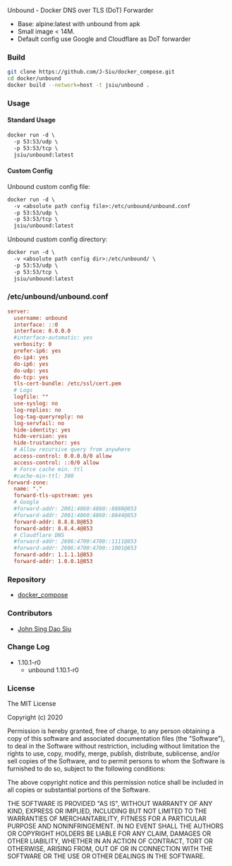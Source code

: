 Unbound - Docker DNS over TLS (DoT) Forwarder

- Base: alpine:latest with unbound from apk
- Small image < 14M.
- Default config use Google and Cloudflare as DoT forwarder

### Build

```sh
git clone https://github.com/J-Siu/docker_compose.git
cd docker/unbound
docker build --network=host -t jsiu/unbound .
```

### Usage

#### Standard Usage

```txt
docker run -d \
  -p 53:53/udp \
  -p 53:53/tcp \
  jsiu/unbound:latest
```

#### Custom Config

Unbound custom config file:

```txt
docker run -d \
  -v <absolute path config file>:/etc/unbound/unbound.conf
  -p 53:53/udp \
  -p 53:53/tcp \
  jsiu/unbound:latest
```

Unbound custom config directory:

```txt
docker run -d \
  -v <absolute path config dir>:/etc/unbound/ \
  -p 53:53/udp \
  -p 53:53/tcp \
  jsiu/unbound:latest
```

### /etc/unbound/unbound.conf

```ini
server:
  username: unbound
  interface: ::0
  interface: 0.0.0.0
  #interface-automatic: yes
  verbosity: 0
  prefer-ip6: yes
  do-ip4: yes
  do-ip6: yes
  do-udp: yes
  do-tcp: yes
  tls-cert-bundle: /etc/ssl/cert.pem
  # Logs
  logfile: ""
  use-syslog: no
  log-replies: no
  log-tag-queryreply: no
  log-servfail: no
  hide-identity: yes
  hide-version: yes
  hide-trustanchor: yes
  # Allow recursive query from anywhere
  access-control: 0.0.0.0/0 allow
  access-control: ::0/0 allow
  # Force cache min. ttl
  #cache-min-ttl: 300
forward-zone:
  name: "."
  forward-tls-upstream: yes
  # Google
  #forward-addr: 2001:4860:4860::8888@853
  #forward-addr: 2001:4860:4860::8844@853
  forward-addr: 8.8.8.8@853
  forward-addr: 8.8.4.4@853
  # Cloudflare DNS
  #forward-addr: 2606:4700:4700::1111@853
  #forward-addr: 2606:4700:4700::1001@853
  forward-addr: 1.1.1.1@853
  forward-addr: 1.0.0.1@853
```

### Repository

- [docker_compose](https://github.com/J-Siu/docker_compose)

### Contributors

- [John Sing Dao Siu](https://github.com/J-Siu)

### Change Log

- 1.10.1-r0
  - unbound 1.10.1-r0
<!--CHANGE-LOG-END-->

### License

The MIT License

Copyright (c) 2020

Permission is hereby granted, free of charge, to any person obtaining a copy of this software and associated documentation files (the "Software"), to deal in the Software without restriction, including without limitation the rights to use, copy, modify, merge, publish, distribute, sublicense, and/or sell copies of the Software, and to permit persons to whom the Software is furnished to do so, subject to the following conditions:

The above copyright notice and this permission notice shall be included in all copies or substantial portions of the Software.

THE SOFTWARE IS PROVIDED "AS IS", WITHOUT WARRANTY OF ANY KIND, EXPRESS OR IMPLIED, INCLUDING BUT NOT LIMITED TO THE WARRANTIES OF MERCHANTABILITY, FITNESS FOR A PARTICULAR PURPOSE AND NONINFRINGEMENT. IN NO EVENT SHALL THE AUTHORS OR COPYRIGHT HOLDERS BE LIABLE FOR ANY CLAIM, DAMAGES OR OTHER LIABILITY, WHETHER IN AN ACTION OF CONTRACT, TORT OR OTHERWISE, ARISING FROM, OUT OF OR IN CONNECTION WITH THE SOFTWARE OR THE USE OR OTHER DEALINGS IN THE SOFTWARE.
